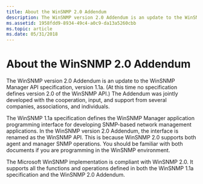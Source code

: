 ```yaml
---
title: About the WinSNMP 2.0 Addendum
description: The WinSNMP version 2.0 Addendum is an update to the WinSNMP Manager API specification, version 1.1a.
ms.assetid: 1958fdd9-8934-49c4-a0c9-da13a5260cbb
ms.topic: article
ms.date: 05/31/2018
---
```


# About the WinSNMP 2.0 Addendum

The WinSNMP version 2.0 Addendum is an update to the WinSNMP Manager API specification, version 1.1a. (At this time no specification defines version 2.0 of the WinSNMP API.) The Addendum was jointly developed with the cooperation, input, and support from several companies, associations, and individuals.

The WinSNMP 1.1a specification defines the WinSNMP Manager application programming interface for developing SNMP-based network management applications. In the WinSNMP version 2.0 Addendum, the interface is renamed as the WinSNMP API. This is because WinSNMP 2.0 supports both agent and manager SNMP operations. You should be familiar with both documents if you are programming in the WinSNMP environment.

The Microsoft WinSNMP implementation is compliant with WinSNMP 2.0. It supports all the functions and operations defined in both the WinSNMP 1.1a specification and the WinSNMP 2.0 Addendum.

 

 




